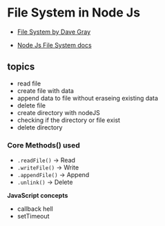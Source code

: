 # File System in Node Js

- [File System by Dave Gray](https://youtu.be/yQBw8skBdZU?si=Mzkr0Oy5quP4oh_Y)

- [Node Js File System docs](https://nodejs.org/docs/latest/api/fs.html)

## topics

- read file
- create file with data
- append data to file without eraseing existing data
- delete file
- create directory with nodeJS
- checking if the directory or file exist
- delete directory

### Core Methods() used

- `.readFile()` -> Read
- `.writeFile()` -> Write
- `.appendFile()` -> Append
- `.unlink()` -> Delete

**JavaScript concepts**

- callback hell
- setTimeout
